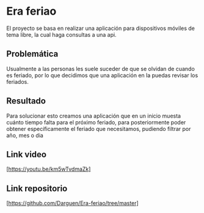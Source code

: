 # Era feriao

El proyecto se basa en realizar una aplicación para dispositivos móviles de tema libre, la cual haga consultas a una api.


## Problemática

Usualmente a las personas les suele suceder de que se olvidan de cuando es feriado, por lo que decidimos que una aplicación en la puedas revisar los feriados.



## Resultado

Para solucionar esto creamos una aplicación que en un inicio muesta cuánto tiempo falta para el próximo feriado, para posteriormente poder obtener específicamente el feriado que necesitamos, pudiendo filtrar por año, mes o dia

## Link video

[https://youtu.be/km5wTvdmaZk]

## Link repositorio

[https://github.com/Darguen/Era-feriao/tree/master]


